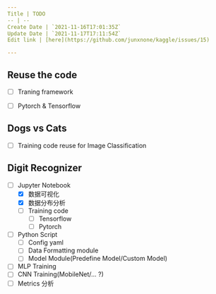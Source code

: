 ```yaml
---
Title | TODO
-- | --
Create Date | `2021-11-16T17:01:35Z`
Update Date | `2021-11-17T17:11:54Z`
Edit link | [here](https://github.com/junxnone/kaggle/issues/15)

---
```

## Reuse the code
- [ ] Traning framework
- [ ] Pytorch & Tensorflow


## Dogs vs Cats
- [ ] Training code reuse for Image Classification


## Digit Recognizer
- [ ] Jupyter Notebook
  - [x] 数据可视化
  - [x] 数据分布分析
  - [ ] Training code
    - [ ] Tensorflow
    - [ ] Pytorch
- [ ] Python Script
  - [ ] Config yaml
  - [ ] Data Formatting module
  - [ ] Model Module(Predefine Model/Custom Model)
- [ ] MLP Training
- [ ] CNN Training(MobileNet/... ?)
- [ ] Metrics 分析
